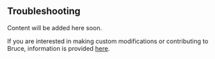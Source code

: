 ## Troubleshooting

Content will be added here soon.

If you are interested in making custom modifications or contributing to Bruce,
information is provided
[here](https://github.com/tagged/bruce#modifying-bruces-implementation).
